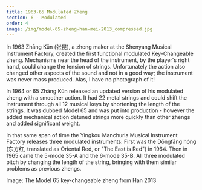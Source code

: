 ```yaml
---
title: 1963-65 Modulated Zheng
section: 6 - Modulated
order: 4
image: /img/model-65-zheng-han-mei-2013_compressed.jpg
---
```

In 1963 Zhāng Kūn (张昆), a zheng maker at the Shenyang Musical Instrument Factory, created the first functional modulated Key-Changeable zheng. Mechanisms near the head of the instrument, by the player's right hand, could change the tension of strings. Unfortunately the action also changed other aspects of the sound and not in a good way; the instrument was never mass produced. Alas, I have no photograph of it!

In 1964 or 65 Zhāng Kūn released an updated version of his modulated zheng with a smoother action. It had 22 metal strings and could shift the instrument through all 12 musical keys by shortening the length of the strings. It was dubbed Model 65 and was put into production - however the added mechanical action detuned strings more quickly than other zhengs and added significant weight.

In that same span of time the Yingkou Manchuria Musical Instrument Factory releases three modulated instruments: First was the Dōngfāng hóng (东方红, translated as Oriental Red, or "The East is Red") in 1964. Then in 1965 came the 5-mode 35-A and the 6-mode 35-B. All three modulated pitch by changing the length of the string, bringing with them similar problems as previous zhengs.

Image: The Model 65 key-changeable zheng from Han 2013
